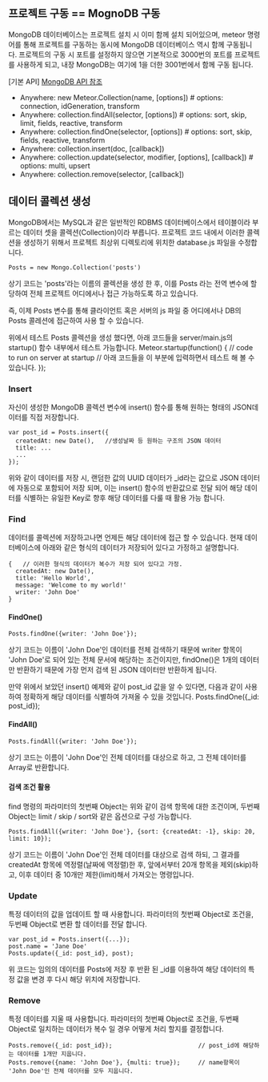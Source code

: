 ## 프로젝트 구동 == MognoDB 구동
MongoDB 데이터베이스는 프로젝트 설치 시 이미 함께 설치 되어있으며, meteor 명령어를 통해 프로젝트를 구동하는 동시에 MongoDB 데이터베이스 역시 함께 구동됩니다.
프로젝트의 구동 시 포트를 설정하지 않으면 기본적으로 3000번의 포트를 프로젝트를 사용하게 되고, 내장 MongoDB는 여기에 1을 더한 3001번에서 함께 구동 됩니다. 

[기본 API] [MongoDB API 참조](https://docs.mongodb.com/manual/crud/)
* Anywhere: new Meteor.Collection(name, [options])  # options: connection, idGeneration, transform
* Anywhere: collection.findAll(selector, [options])  # options: sort, skip, limit, fields, reactive, transform
* Anywhere: collection.findOne(selector, [options])  # options: sort, skip, fields, reactive, transform
* Anywhere: collection.insert(doc, [callback])
* Anywhere: collection.update(selector, modifier, [options], [callback])  # options: multi, upsert
* Anywhere: collection.remove(selector, [callback])

## 데이터 콜렉션 생성
MongoDB에서는 MySQL과 같은 일반적인 RDBMS 데이터베이스에서 테이블이라 부르는 데이터 셋을 콜렉션(Collection)이라 부릅니다. 프로젝트 코드 내에서 이러한 콜렉션을 생성하기 위해서 프로젝트 최상위 디렉토리에 위치한 database.js 파일을 수정합니다.

    Posts = new Mongo.Collection('posts')

 상기 코드는 'posts'라는 이름의 콜렉션을 생성 한 후, 이를 Posts 라는 전역 변수에 할당하여 전체 프로젝트 어디에서나 접근 가능하도록 하고 있습니다. 

즉, 이제 Posts 변수를 통해 클라이언트 혹은 서버의 js 파일 중 어디에서나 DB의 Posts 콜레션에 접근하여 사용 할 수 있습니다.

위에서 테스트 Posts 콜렉션을 생성 했다면, 아래 코드들을 server/main.js의 startup() 함수 내부에서 테스트 가능합니다.
    Meteor.startup(function() {
      // code to run on server at startup
      // 아래 코드들을 이 부분에 입력하면서 테스트 해 볼 수 있습니다.
    });
### Insert
자신이 생성한 MongoDB 콜렉션 변수에 insert() 함수를 통해 원하는 형태의 JSON데이터를 직접 저장합니다.

    var post_id = Posts.insert({ 
      createdAt: new Date(),   //생성날짜 등 원하는 구조의 JSON 데이터
      title: ...                      
      ...
    });

위와 같이 데이터를 저장 시, 랜덤한 값의 UUID 데이터가 _id라는 값으로 JSON 데이터에 자동으로 포함되어 저장 되며, 이는 insert() 함수의 반환값으로 전달 되어 해당 데이터를 식별하는 유일한 Key로 향후 해당 데이터를 다룰 때 활용 가능 합니다.

### Find
데이터를 콜렉션에 저장하고나면 언제든 해당 데이터에 접근 할 수 있습니다.
현재 데이터베이스에 아래와 같은 형식의 데이터가 저장되어 있다고 가정하고 설명합니다.

    {   // 이러한 형식의 데이터가 복수가 저장 되어 있다고 가정.
      createdAt: new Date(),
      title: 'Hello World',
      message: 'Welcome to my world!'
      writer: 'John Doe'
    }

#### FindOne()
    Posts.findOne({writer: 'John Doe'}); 

상기 코드는 이름이 'John Doe'인 데이터를 전체 검색하기 때문에 writer 항목이 'John Doe'로 되어 있는 전체 문서에 해당하는 조건이지만,
findOne()은 1개의 데이터만 반환하기 때문에 가장 먼저 검색 된 JSON 데이터만 반환하게 됩니다.

만약 위에서 보았던 insert() 예제와 같이 post_id 값을 알 수 있다면, 다음과 같이 사용하여 정확하게 해당 데이터를 식별하여 가져올 수 있을 것입니다.
    Posts.findOne({_id: post_id});

#### FindAll()
    Posts.findAll({writer: 'John Doe'});
상기 코드는 이름이 'John Doe'인 전체 데이터를 대상으로 하고, 그 전체 데이터를 Array로 반환합니다.

#### 검색 조건 활용
find 명령의 파라미터의 첫번째 Object는 위와 같이 검색 항목에 대한 조건이며, 두번째 Object는 limit / skip / sort와 같은 옵션으로 구성 가능합니다.

    Posts.findAll({writer: 'John Doe'}, {sort: {createdAt: -1}, skip: 20, limit: 10});
상기 코드는 이름이 'John Doe'인 전체 데이터를 대상으로 검색 하되, 그 결과를 createdAt 항목에 역정렬(날짜에 역정렬)한 후, 앞에서부터 20개 항목을 제외(skip)하고, 이후 데이터 중 10개만 제한(limit)해서 가져오는 명령입니다.


### Update
특정 데이터의 값을 업데이트 할 때 사용합니다. 파라미터의 첫번째 Object로 조건을, 두번째 Object로 변환 할 데이터를 전달 합니다.

    var post_id = Posts.insert({...});
    post.name = 'Jane Doe'
    Posts.update({_id: post_id}, post);
위 코드는 임의의 데이터를 Posts에 저장 후 반환 된 _id를 이용하여 해당 데이터의 특정 값을 변경 후 다시 해당 위치에 저장합니다.


### Remove
특정 데이터를 지울 때 사용합니다. 파라미터의 첫번째 Object로 조건을, 두번째 Object로 일치하는 데이터가 복수 일 경우 어떻게 처리 할지를 결정합니다.

    Posts.remove({_id: post_id});                        // post_id에 해당하는 데이터를 1개만 지웁니다.
    Posts.remove({name: 'John Doe'}, {multi: true});     // name항목이 'John Doe'인 전체 데이터를 모두 지웁니다.



